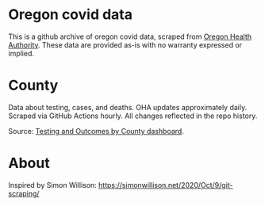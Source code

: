 # Oregon covid data

This is a github archive of oregon covid data, scraped from [Oregon Health Authority](https://govstatus.egov.com/OR-OHA-COVID-19). These data are provided as-is with no warranty expressed or implied.

# County

Data about testing, cases, and deaths. OHA updates approximately daily. Scraped via GitHub Actions hourly. All changes reflected in the repo history.

Source: [Testing and Outcomes by County dashboard](https://public.tableau.com/profile/oregon.health.authority.covid.19#!/vizhome/OregonCOVID-19TestingandOutcomesbyCounty-SummaryTable/CasesandTestingbyCountySummaryTable).

# About

Inspired by Simon Willison: https://simonwillison.net/2020/Oct/9/git-scraping/
